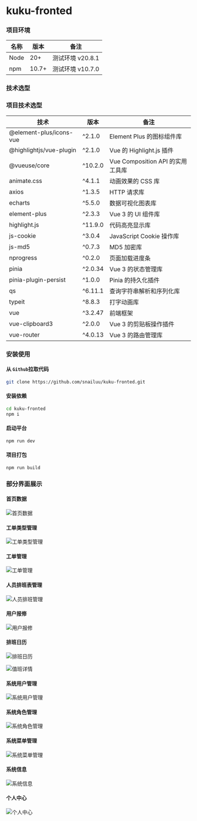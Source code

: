 <h1>kuku-fronted</h1>

### 项目环境

| 名称 | 版本  | 备注             |
| ---- | ----- | ---------------- |
| Node | 20+   | 测试环境 v20.8.1 |
| npm  | 10.7+ | 测试环境 v10.7.0 |



### 技术选型

### 项目技术选型

| 技术                    | 版本    | 备注                             |
| ----------------------- | ------- | -------------------------------- |
| @element-plus/icons-vue | ^2.1.0  | Element Plus 的图标组件库        |
| @highlightjs/vue-plugin | ^2.1.0  | Vue 的 Highlight.js 插件         |
| @vueuse/core            | ^10.2.0 | Vue Composition API 的实用工具库 |
| animate.css             | ^4.1.1  | 动画效果的 CSS 库                |
| axios                   | ^1.3.5  | HTTP 请求库                      |
| echarts                 | ^5.5.0  | 数据可视化图表库                 |
| element-plus            | ^2.3.3  | Vue 3 的 UI 组件库               |
| highlight.js            | ^11.9.0 | 代码高亮显示库                   |
| js-cookie               | ^3.0.4  | JavaScript Cookie 操作库         |
| js-md5                  | ^0.7.3  | MD5 加密库                       |
| nprogress               | ^0.2.0  | 页面加载进度条                   |
| pinia                   | ^2.0.34 | Vue 3 的状态管理库               |
| pinia-plugin-persist    | ^1.0.0  | Pinia 的持久化插件               |
| qs                      | ^6.11.1 | 查询字符串解析和序列化库         |
| typeit                  | ^8.8.3  | 打字动画库                       |
| vue                     | ^3.2.47 | 前端框架                         |
| vue-clipboard3          | ^2.0.0  | Vue 3 的剪贴板操作插件           |
| vue-router              | ^4.0.13 | Vue 3 的路由管理库               |



### 安装使用

#### 从 `Github`拉取代码

```bash
git clone https://github.com/snailuu/kuku-fronted.git
```



#### 安装依赖

```bash
cd kuku-fronted
npm i
```

#### 启动平台

```bash
npm run dev
```

#### 项目打包

```bash
npm run build
```





### 部分界面展示

#### 首页数据

![首页数据](http://oss.snailuu.cn/picgo/image-20240618092105351.png)



#### 工单类型管理

![工单类型管理](http://oss.snailuu.cn/picgo/image-20240618092137403.png)



#### 工单管理

![工单管理](http://oss.snailuu.cn/picgo/image-20240618092201102.png)

#### 人员排班表管理

![人员排班管理](http://oss.snailuu.cn/picgo/image-20240618092228508.png)

#### 用户报修

![用户报修](http://oss.snailuu.cn/picgo/image-20240618092418059.png)

#### 排班日历

![排班日历](http://oss.snailuu.cn/picgo/image-20240618092446414.png)

![值班详情](http://oss.snailuu.cn/picgo/image-20240618092504588.png)



#### 系统用户管理

![系统用户管理](http://oss.snailuu.cn/picgo/image-20240618092956722.png)

#### 系统角色管理

![系统角色管理](http://oss.snailuu.cn/picgo/image-20240618093017528.png)



#### 系统菜单管理

![系统菜单管理](http://oss.snailuu.cn/picgo/image-20240618093039742.png)

#### 系统信息

![系统信息](http://oss.snailuu.cn/picgo/image-20240618093059937.png)

#### 个人中心

![个人中心](http://oss.snailuu.cn/picgo/image-20240618093122150.png)
